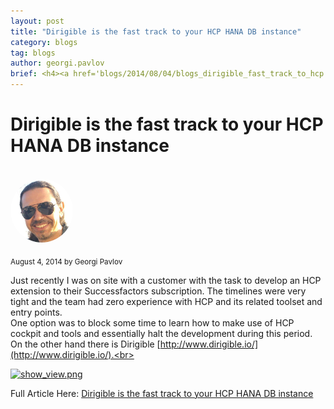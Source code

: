```yaml
---
layout: post
title: "Dirigible is the fast track to your HCP HANA DB instance"
category: blogs
tag: blogs
author: georgi.pavlov
brief: <h4><a href='blogs/2014/08/04/blogs_dirigible_fast_track_to_hcp.html'>Dirigible is the fast track to your HCP HANA DB instance</a></h4> <sub class="post-info">August 4, 2014 by Georgi Pavlov</sub><br> Just recently I was on site with a customer with the task to develop an HCP extension to their Successfactors subscription. The timelines were very tight and the team had zero experience with HCP and its related toolset and entry points...<br>
---
```


Dirigible is the fast track to your HCP HANA DB instance
===

<br>
<img class="img-responsive" src="/img/team/georgi.pavlov.png" style="border-radius: 50%;">
<br>

<sub class="post-info">August 4, 2014 by Georgi Pavlov</sub>
		
Just recently I was on site with a customer with the task to develop an HCP extension to their
Successfactors subscription. The timelines were very tight and the team had zero experience with
HCP and its related toolset and entry points.<br>
One option was to block some time to learn how to make use of HCP cockpit and tools and essentially halt the development during this period.<br>
On the other hand there is Dirigible [http://www.dirigible.io/](http://www.dirigible.io/).<br>

<a href="http://scn.sap.com/servlet/JiveServlet/downloadImage/38-111581-512604/446-400/dirigible-dbperspective.png"><img alt="show_view.png" class="jive-image" src="http://scn.sap.com/servlet/JiveServlet/downloadImage/38-111581-512604/446-400/dirigible-dbperspective.png"></a><br>

Full Article Here: [Dirigible is the fast track to your HCP HANA DB instance](http://scn.sap.com/people/georgi.pavlov/blog/2014/08/04/dirigible-is-the-fast-track-to-your-hcp-hana-instance)
